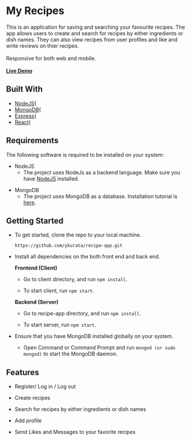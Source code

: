 # My Recipes

This is an application for saving and searching your favourite recipes.
The app allows users to create and search for recipes by either ingredients or dish names.
They can also view recipes from user profiles and like and write reviews on thier recipes.<br></br>
Responsive for both web and mobile.<br></br>
[**Live Demo**](https://yasuko-my-recipes.herokuapp.com/)

## Built With 

* [NodeJS](https://nodejs.org/en/download/){
* [MongoDB](https://www.mongodb.com/){
* [Express](https://expressjs.com/){
* [React](https://reactjs.org/){

## Requirements

The following software is required to be installed on your system:

* NodeJS
    * The project uses NodeJs as a backend language. Make sure you have [NodeJS] installed.

[NodeJS]: https://nodejs.org/en/download/
    
* MongoDB 
    * The project uses MongoDB as a database. Installation tutorial is [here].

[here]: https://docs.mongodb.com/manual/installation/


## Getting Started 

* To get started, clone the repo to your local machine.

    ```https://github.com/ykurata/recipe-app.git```

* Install all dependencies on the both front end and back end. 

    **Frontend (Client)**

    * Go to client directory, and run `npm install`.

    * To start client, run `npm start`.

    **Backend (Server)**
        
    * Go to recipe-app directory, and run `npm install`.

    * To start server, run `npm start`.

* Ensure that you have MongoDB installed globally on your system.

    *  Open Command or Command Prompt and run `mongod (or sudo mongod)` to start 
        the MongoDB daemon.


## Features
* Register/ Log in / Log out

* Create recipes 

* Search for recipes by either ingredients or dish names

* Add profile

* Send Likes and Messages to your favorite recipes